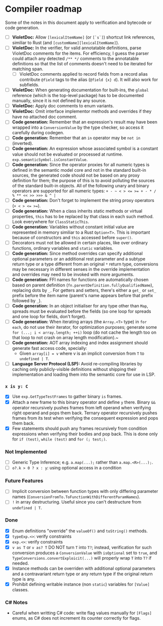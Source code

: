 # Compiler roadmap

Some of the notes in this document apply to verification and bytecode or code generation.

- [ ] **VioletDoc:** Allow `[lexicalItemName]` (or <code>[\`s\`]</code>) shortcut link references, similiar to Rust (and `[customName][lexicalItemName]`).
- [ ] **VioletDoc:** In the verifier, for valid annotatable definitions, parse VioletDoc comments for the items. For efficiency, I guess the parser could attach any detected `/** */` comments to the annotatable definitions so that the list of comments doesn't need to be iterated for matching span.
  - [ ] VioletDoc comments applied to record fields from a record alias contribute `@field` tags to the alias (`@field {x} d`). It will also work for subfields.
- [ ] **VioletDoc:** When generating documentation for built-ins, the `global` reference (which is the top-level package) has to be documented manually, since it is not defined by any source.
- [ ] **VioletDoc:** Apply doc comments to enum variants.
- [ ] **VioletDoc:** Omit interface implementor methods and overrides if they have no attached doc comment.
- [ ] **Code generation:** Remember that an expression's result may have been wrapped into a `ConversionValue` by the type checker, so access it carefully during codegen.
- [ ] **Code generation:** Remember that an `in` operator may be `not in` (inverted).
- [ ] **Code generation:** An expression whose associated symbol is a constant value should not be evaluated or processed at runtime. `exp.semanticSymbol.isConstantValue`.
- [ ] **Code generation:** Since the operator proxies for all numeric types is defined in the semantic model core and not in the standard built-in sources, the generated code should not be based on any proxy definition for them; the purpose of this is to avoid polluting the sources of the standard built-in objects. All of the following unary and binary operators are supported for all numeric types: `+ - ~ < > <= >= + - * / % ** << >> >>> & ^ |`
- [ ] **Code generation:** Don't forget to implement the string proxy operators (`+ < > <= >=`).
- [ ] **Code generation:** When a class inherits static methods or virtual properties, `this` has to be replaced by that class in each such method. Look everywhere for `ClassStaticThis`.
- [ ] **Code generation:** Variables without constant initial value are represented in memory similiar to a Rust `Option<T>`. This is important because of constructors and `this` accessed before `super()`.
- [ ] Decorators must not be allowed in certain places, like over ordinary functions, ordinary variables and `static` variables.
- [ ] **Code generation:** Since method overrides can specify additional optional parameters or an additional rest parameter and a subtype return type or a type different from an original `*` return type, conversions may be necessary in different senses in the override implementation and overrides may need to be invoked with more arguments.
- [ ] **Code generation:** FFI names for functions are automatically chosen based on parent definition (`fn.parentDefinition.fullyQualifiedName`), replacing dots by `_`. For getters and setters, there's either a `get_` or `set_` prefix before the item name (parent's name appears before that prefix followed by `_`).
- [ ] **Code generation:** In an object initialiser for any type other than `Map`, spreads must be evaluated before the fields (so one loop for spreads and one loop for fields, don't forget).
- [ ] **Code generation:** When iterating arrays (the `Array.<T>` type) in `for each`, do not use their iterator, for optimization purposes; generate some `for (...; i < array.length; ++i)` loop (do not cache the length too on that loop to not crash on array length modification).~
- [ ] **Code generation:** AOT array indexing and index assignment should generate fast access code, specially:
  - Given `array[i] = v` where v is an implicit conversion from `T` to `undefined | T`.
- [ ] **Language Server Protocol (LSP):** Avoid re-compiling libraries by caching only publicly-visible definitions without shipping their implementation and loading them into the semantic core for use in LSP.

### `x is y: C`

- [x] Use `exp.GetTypeTestFrames` to gather binary `is` frames.
- [x] Attach a new frame to this binary operator and define `y` there. Binary `&&` operator recursively pushes frames from left operand when verifying right operand and pops them back. Ternary operator recursively pushes frames from its test when verifying the consequent expression and pops them back.
- [x] Few statements should push any frames recursively from condition expressions when verifying their bodies and pop back. This is done only for `if (test)`, `while (test)` and `for (; test;)`.

### Not Implemented

- [ ] Generic Type Inference; e.g. `a.map(...);` rather than `a.map.<R>(...);`.
- [ ] `o?.k > 0 ? x : y`: using optional access in a condition

### Future Features

- [ ] Implicit conversion between function types with only differing parameter names (`ConversionFromTo.ToFunctionWithDifferentParamNames`).
- [ ] `!` in array destructuring. Useful since you can't destructure from `undefined | T`.

### Done

- [x] Enum definitions "override" the `valueOf()` and `toString()` methods.
- [x] `typeExp.<>`: verify constraints
- [x] `exp.<>`: verify constraints
- [x] `v as T` or `v as? T` DO NOT turn `T` into `T?`; instead, verification for such conversion produces a `ConversionValue` with `isOptional` set to `true`, and `TypeConversions.convertExploicit(...)` will properly wrap `T` into `T?` if needed.
- [x] Instance methods can be overriden with additional optional parameters and a contravariant return type or any return type if the original return type is any.
- [x] Prohibit defining writable instance (non `static`) variables for `[Value]` classes.

### C# Notes

- Careful when writting C# code: write flag values manually for `[Flags]` enums, as C# does not increment its counter correctly for flags.